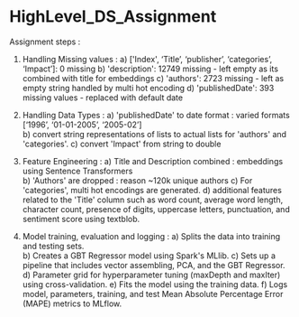 # HighLevel_DS_Assignment

Assignment steps :

1) Handling Missing values : 
  a) ['Index', ‘Title’, ‘publisher’, ‘categories’, ‘Impact’]: 0 missing 
  b) 'description': 12749 missing  - left empty as its combined with title for embeddings
  c) 'authors': 2723 missing - left as empty string handled by multi hot encoding
  d) 'publishedDate': 393 missing values - replaced with default date

2) Handling Data Types :
  a) 'publishedDate' to date format : varied formats [‘1996’, ‘01-01-2005’, ‘2005-02’]  
  b) convert string representations of lists to actual lists for 'authors' and 'categories'.
  c) convert 'Impact' from string to double

3) Feature Engineering :
  a) Title and Description combined :  embeddings using Sentence Transformers  
  b) 'Authors' are dropped : reason ~120k unique authors
  c) For 'categories', multi hot encodings are generated.
  d) additional features related to the 'Title' column such as word count, average word length, character count, presence of digits, uppercase letters, punctuation, and sentiment score using textblob.

4) Model training, evaluation and logging :
  a) Splits the data into training and testing sets.  
  b) Creates a GBT Regressor model using Spark's MLlib.
  c) Sets up a pipeline that includes vector assembling, PCA, and the GBT Regressor.
  d) Parameter grid for hyperparameter tuning (maxDepth and maxIter) using cross-validation.
  e) Fits the model using the training data.
  f) Logs model, parameters, training, and test Mean Absolute Percentage Error (MAPE) metrics to MLflow.




